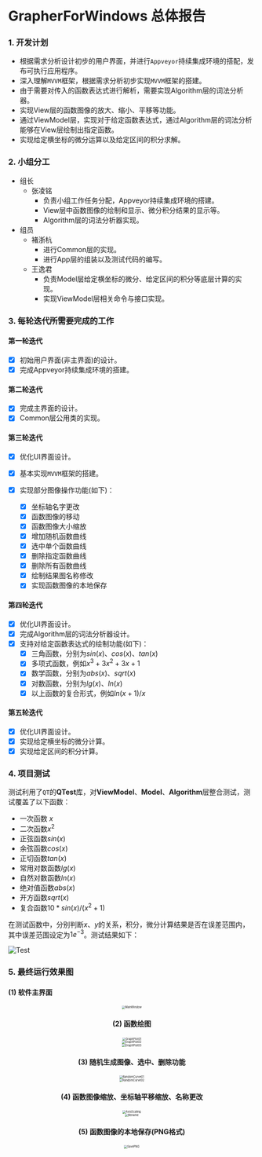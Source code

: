 # GrapherForWindows 总体报告

### 1. 开发计划

- 根据需求分析设计初步的用户界面，并进行`Appveyor`持续集成环境的搭配，发布可执行应用程序。
- 深入理解`MVVM`框架，根据需求分析初步实现`MVVM`框架的搭建。
- 由于需要对传入的函数表达式进行解析，需要实现Algorithm层的词法分析器。
- 实现View层的函数图像的放大、缩小、平移等功能。
- 通过ViewModel层，实现对于给定函数表达式，通过Algorithm层的词法分析能够在View层绘制出指定函数。
- 实现给定横坐标的微分运算以及给定区间的积分求解。

### 2. 小组分工

- 组长
  - 张凌铭
    - 负责小组工作任务分配，Appveyor持续集成环境的搭建。
    - View层中函数图像的绘制和显示、微分积分结果的显示等。
    - Algorithm层的词法分析器实现。
- 组员
  - 褚浙杭
    - 进行Common层的实现。
    - 进行App层的组装以及测试代码的编写。
  - 王逸君
    - 负责Model层给定横坐标的微分、给定区间的积分等底层计算的实现。
    - 实现ViewModel层相关命令与接口实现。

### 3. 每轮迭代所需要完成的工作

#### 第一轮迭代

- [x] 初始用户界面(非主界面)的设计。
- [x] 完成Appveyor持续集成环境的搭建。

#### 第二轮迭代

- [x] 完成主界面的设计。
- [x] Common层公用类的实现。

#### 第三轮迭代

- [x] 优化UI界面设计。

- [x] 基本实现`MVVM`框架的搭建。

- [x] 实现部分图像操作功能(如下)：

  - [x] 坐标轴名字更改
  - [x] 函数图像的移动
  - [x] 函数图像大小缩放
  - [x] 增加随机函数曲线
  - [x] 选中单个函数曲线
  - [x] 删除指定函数曲线
  - [x] 删除所有函数曲线
  - [x] 绘制结果图名称修改
  - [x] 实现函数图像的本地保存

#### 第四轮迭代

- [x] 优化UI界面设计。
- [x] 完成Algorithm层的词法分析器设计。
- [x] 支持对给定函数表达式的绘制功能(如下)：
  - [x] 三角函数，分别为$sin(x)$、$cos(x)$、$tan(x)$
  - [x] 多项式函数，例如$x^3 + 3x^2 + 3x + 1$
  - [x] 数学函数，分别为$abs(x)$、$sqrt(x)$
  - [x] 对数函数，分别为$lg(x)$、$ln(x)$
  - [x] 以上函数的复合形式，例如$ln(x+1)/x$

#### 第五轮迭代

- [x] 优化UI界面设计。
- [x] 实现给定横坐标的微分计算。
- [x] 实现给定区间的积分计算。

### 4. 项目测试

测试利用了`QT`的**QTest**库，对**ViewModel**、**Model**、**Algorithm**层整合测试，测试覆盖了以下函数：

- 一次函数 $x$
- 二次函数$x^2$
- 正弦函数$sin(x)$
- 余弦函数$cos(x)$
- 正切函数$tan(x)$
- 常用对数函数$lg(x)$
- 自然对数函数$ln(x)$
- 绝对值函数$abs(x)$
- 开方函数$sqrt(x)$
- 复合函数$10*sin(x)/(x^2+1)$

在测试函数中，分别判断$x$、$y$的关系，积分，微分计算结果是否在误差范围内，其中误差范围设定为$1e^{-3}$。测试结果如下：

![Test](Images/Test.png)

### 5. 最终运行效果图

#### (1) 软件主界面

<div align=center><img src="Images\mainwindow.png" alt="MainWindow" style="zoom:40%;" /> 

#### (2) 函数绘图

<div align=center><img src="Images\GraphPlot01.png" alt="GraphPlot01" style="zoom:40%;" />

<div align=center><img src="Images\GraphPlot02.png" alt="GraphPlot02" style="zoom:40%;" />

<div align=center><img src="Images\GraphPlot03.gif" alt="GraphPlot03" style="zoom:40%;" />

#### (3) 随机生成图像、选中、删除功能

<div align=center><img src="Images\RandomCurve01.gif" alt="RandomCurve01" style="zoom:40%;" />

<div align=center><img src="Images\RandomCurve02.gif" alt="RandomCurve02" style="zoom:40%;" />

#### (4) 函数图像缩放、坐标轴平移缩放、名称更改

<div align=center><img src="Images\AxisScaling.gif" alt="AxisScaling" style="zoom:40%;" />

<div align=center><img src="Images\Rename.gif" alt="Rename" style="zoom:40%;" />

#### (5) 函数图像的本地保存(PNG格式)

<div align=center><img src="Images\SavePNG.gif" alt="SavePNG" style="zoom:40%;" />

